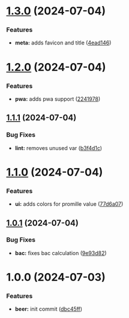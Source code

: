 # [1.3.0](https://github.com/biclighter81/beer-tracker/compare/v1.2.0...v1.3.0) (2024-07-04)


### Features

* **meta:** adds favicon and title ([4ead146](https://github.com/biclighter81/beer-tracker/commit/4ead14696384c8c83990e2c59de98e9b8a084e6b))

# [1.2.0](https://github.com/biclighter81/beer-tracker/compare/v1.1.1...v1.2.0) (2024-07-04)


### Features

* **pwa:** adds pwa support ([2241978](https://github.com/biclighter81/beer-tracker/commit/22419788a1cc18477fa6dbeee42cd37e92a78e73))

## [1.1.1](https://github.com/biclighter81/beer-tracker/compare/v1.1.0...v1.1.1) (2024-07-04)


### Bug Fixes

* **lint:** removes unused var ([b3f4d1c](https://github.com/biclighter81/beer-tracker/commit/b3f4d1c908a212cdb4d5f0b8d7f25e3e250eaf6f))

# [1.1.0](https://github.com/biclighter81/beer-tracker/compare/v1.0.1...v1.1.0) (2024-07-04)


### Features

* **ui:** adds colors for promille value ([77d6a07](https://github.com/biclighter81/beer-tracker/commit/77d6a070b7c7c31ab532bcc1c0148b4420115ba0))

## [1.0.1](https://github.com/biclighter81/beer-tracker/compare/v1.0.0...v1.0.1) (2024-07-04)


### Bug Fixes

* **bac:** fixes bac calculation ([9e93d82](https://github.com/biclighter81/beer-tracker/commit/9e93d827bb0ae8ac42ad1f21c48e3b299842d41b))

# 1.0.0 (2024-07-03)


### Features

* **beer:** init commit ([dbc45ff](https://github.com/biclighter81/beer-tracker/commit/dbc45ff7e7119608c25c96d3d493387b9cae1931))
